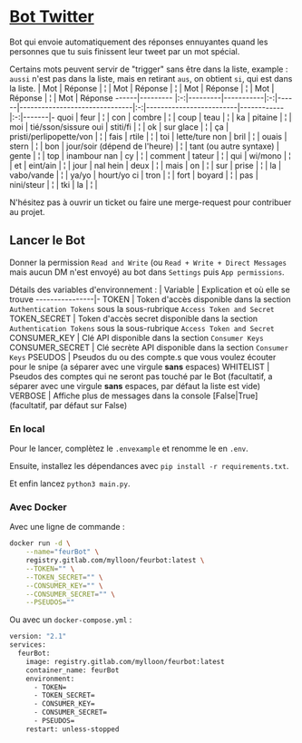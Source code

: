 # [Bot Twitter](https://twitter.com/Myshawii)

Bot qui envoie automatiquement des réponses ennuyantes quand les personnes que tu suis finissent leur tweet par un mot spécial.

Certains mots peuvent servir de "trigger" sans être dans la liste, example : `aussi` n'est pas dans la liste, mais en retirant `aus`, on obtient `si`, qui est dans la liste.
| Mot | Réponse    | ¦ | Mot     | Réponse   | ¦ | Mot  | Réponse                       | ¦ | Mot                     | Réponse    | ¦ | Mot   | Réponse
------|---------   |:-:|---------|-----------|:-:|------|-------------------------------|:-:|-------------------------|------------|:-:|-------|-
quoi  | feur       | ¦ | con     | combre    | ¦ | coup | teau                          | ¦ | ka                      | pitaine    | ¦ | moi   | tié/sson/sissure
oui   | stiti/fi   | ¦ | ok      | sur glace | ¦ | ça   | pristi/perlipopette/von       | ¦ | fais                    | rtile      | ¦ | toi   | lette/ture
non   | bril       | ¦ | ouais   | stern     | ¦ | bon  | jour/soir (dépend de l'heure) | ¦ | tant (ou autre syntaxe) | gente      | ¦ | top   | inambour
nan   | cy         | ¦ | comment | tateur    | ¦ | qui  | wi/mono                       | ¦ | et                      | eint/ain   | ¦ | jour  | nal
hein  | deux       | ¦ | mais    | on        | ¦ | sur  | prise                         | ¦ | la                      | vabo/vande | ¦ | ya/yo | hourt/yo
ci    | tron       | ¦ | fort    | boyard    | ¦ | pas  | nini/steur                    | ¦ | tki                     | la         | ¦ |

N'hésitez pas à ouvrir un ticket ou faire une merge-request pour contribuer au projet.

## Lancer le Bot

Donner la permission `Read and Write` (ou `Read + Write + Direct Messages` mais aucun DM n'est envoyé) au bot dans `Settings` puis `App permissions`.

Détails des variables d'environnement :
| Variable      | Explication et où elle se trouve
----------------|-
TOKEN           | Token d'accès disponible dans la section `Authentication Tokens` sous la sous-rubrique `Access Token and Secret`
TOKEN_SECRET    | Token d'accès secret disponible dans la section `Authentication Tokens` sous la sous-rubrique `Access Token and Secret`
CONSUMER_KEY    | Clé API disponible dans la section `Consumer Keys`
CONSUMER_SECRET | Clé secrète API disponible dans la section `Consumer Keys`
PSEUDOS         | Pseudos du ou des compte.s que vous voulez écouter pour le snipe (a séparer avec une virgule **sans** espaces)
WHITELIST       | Pseudos des comptes qui ne seront pas touché par le Bot (facultatif, a séparer avec une virgule **sans** espaces, par défaut la liste est vide)
VERBOSE         | Affiche plus de messages dans la console [False\|True] (facultatif, par défaut sur False)

### En local

Pour le lancer, complètez le `.envexample` et renomme le en `.env`.

Ensuite, installez les dépendances avec `pip install -r requirements.txt`.

Et enfin lancez `python3 main.py`.

### Avec Docker

Avec une ligne de commande :
```bash
docker run -d \
    --name="feurBot" \
    registry.gitlab.com/mylloon/feurbot:latest \
    --TOKEN="" \
    --TOKEN_SECRET="" \
    --CONSUMER_KEY="" \
    --CONSUMER_SECRET="" \
    --PSEUDOS=""
```
Ou avec un `docker-compose.yml` :
```bash
version: "2.1"
services:
  feurBot:
    image: registry.gitlab.com/mylloon/feurbot:latest
    container_name: feurBot
    environment:
      - TOKEN=
      - TOKEN_SECRET=
      - CONSUMER_KEY=
      - CONSUMER_SECRET=
      - PSEUDOS=
    restart: unless-stopped
```

